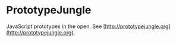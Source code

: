 PrototypeJungle
===============

JavaScript prototypes in the open. See
[http://prototypejungle.org](http://prototypejungle.org).

